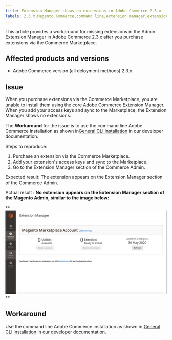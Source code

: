 ```yaml
---
title: Extension Manager shows no extensions in Adobe Commerce 2.3.x
labels: 2.3.x,Magento Commerce,command line,extension manager,extensions,known issues,marketplace,cloud infrastructure,on-premises,Adobe Commerce
---
```


This article provides a workaround for missing extensions in the Admin Extension Manager in Adobe Commerce 2.3.x after you purchase extensions via the Commerce Marketplace.

## Affected products and versions

* Adobe Commerce version (all deloyment methods) 2.3.x

## Issue

When you purchase extensions via the Commerce Marketplace, you are unable to install them using the core Adobe Commerce Extension Manager. When you add your access keys and sync to the Marketplace, the Extension Manager shows no extensions.

The **Workaround** for the issue is to use the command line Adobe Commerce installation as shown in[General CLI installation](https://devdocs.magento.com/extensions/install/) in our developer documentation.

 <span class="wysiwyg-underline">Steps to reproduce</span>:

1. Purchase an extension via the Commerce Marketplace.
1. Add your extension's access keys and sync to the Marketplace.
1. Go to the Extension Manager section of the Commerce Admin.

 <span class="wysiwyg-underline">Expected result</span>: The extension appears on the Extension Manager section of the Commerce Admin.

 <span class="wysiwyg-underline">Actual result</span> : **No extension appears on the Extension Manager section of the Magento Admin, similar to the image below:**

 **
![KB-607_Image_1.png](assets/KB-607_Image_1.png)**

## Workaround

Use the command line Adobe Commerce installation as shown in [General CLI installation](https://devdocs.magento.com/extensions/install/) in our developer documentation.
